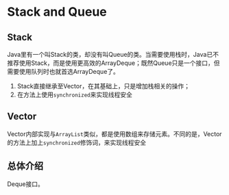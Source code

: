 # Stack and Queue

## Stack

Java里有一个叫Stack的类，却没有叫Queue的类。当需要使用栈时，Java已不推荐使用Stack，而是使用更高效的ArrayDeque；既然Queue只是一个接口，但需要使用队列时也就首选ArrayDeque了。

1. Stack直接继承至Vector，在其基础上，只是增加栈相关的操作；
2. 在方法上使用`synchronized`来实现线程安全

## Vector

Vector内部实现与`ArrayList`类似，都是使用数组来存储元素。不同的是，Vector的方法上加上`synchronized`修饰词，来实现线程安全

## 总体介绍

Deque接口。